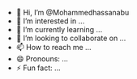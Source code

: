 - 👋 Hi, I’m @Mohammedhassanabu
- 👀 I’m interested in ...
- 🌱 I’m currently learning ...
- 💞️ I’m looking to collaborate on ...
- 📫 How to reach me ...
- 😄 Pronouns: ...
- ⚡ Fun fact: ...

<!---
Mohammedhassanabu/Mohammedhassanabu is a ✨ special ✨ repository because its `README.md` (this file) appears on your GitHub profile.
You can click the Preview link to take a look at your changes.
--->
